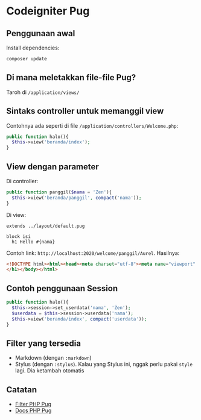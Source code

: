 # Codeigniter Pug

## Penggunaan awal

Install dependencies:

```bash
composer update
```

## Di mana meletakkan file-file Pug?

Taroh di `/application/views/`

## Sintaks controller untuk memanggil view

Contohnya ada seperti di file `/application/controllers/Welcome.php`:

```php
public function halo(){
  $this->view('beranda/index');
}
```

## View dengan parameter

Di controller:

```php
public function panggil($nama = 'Zen'){
  $this->view('beranda/panggil', compact('nama'));
}
```

Di view:

```pug
extends ../layout/default.pug

block isi
  h1 Hello #{nama}
```

Contoh link: `http://localhost:2020/welcome/panggil/Aurel`. Hasilnya:

```html
<!DOCTYPE html><html><head><meta charset="utf-8"><meta name="viewport" content="width=device-width, initial-scale=1, user-scalable=no"><title>Hello world</title></head><body><h1>Hello Aurel
</h1></body></html>
```

## Contoh penggunaan Session

```php
public function halo(){
  $this->session->set_userdata('nama', 'Zen');
  $userdata = $this->session->userdata('nama');
  $this->view('beranda/index', compact('userdata'));
}
```

## Filter yang tersedia

- Markdown (dengan `:markdown`)
- Stylus (dengan `:stylus`). Kalau yang Stylus ini, nggak perlu pakai `style` lagi. Dia ketambah otomatis

## Catatan

- [Filter PHP Pug](http://pug-filters.selfbuild.fr/)
- [Docs PHP Pug](https://devhub.io/repos/pug-php-pug)
